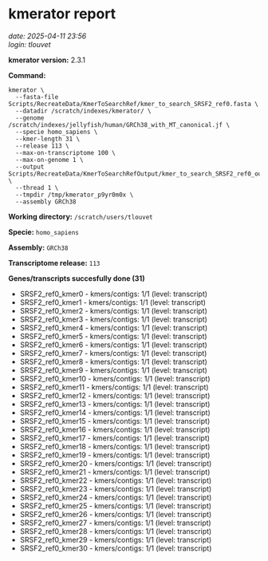 # kmerator report
*date: 2025-04-11 23:56*  
*login: tlouvet*

**kmerator version:** 2.3.1

**Command:**

```
kmerator \
  --fasta-file Scripts/RecreateData/KmerToSearchRef/kmer_to_search_SRSF2_ref0.fasta \
  --datadir /scratch/indexes/kmerator/ \
  --genome /scratch/indexes/jellyfish/human/GRCh38_with_MT_canonical.jf \
  --specie homo_sapiens \
  --kmer-length 31 \
  --release 113 \
  --max-on-transcriptome 100 \
  --max-on-genome 1 \
  --output Scripts/RecreateData/KmerToSearchRefOutput/kmer_to_search_SRSF2_ref0_output \
  --thread 1 \
  --tmpdir /tmp/kmerator_p9yr0m0x \
  --assembly GRCh38
```

**Working directory:** `/scratch/users/tlouvet`

**Specie:** `homo_sapiens`

**Assembly:** `GRCh38`

**Transcriptome release:** `113`

**Genes/transcripts succesfully done (31)**

- SRSF2_ref0_kmer0 - kmers/contigs: 1/1 (level: transcript)
- SRSF2_ref0_kmer1 - kmers/contigs: 1/1 (level: transcript)
- SRSF2_ref0_kmer2 - kmers/contigs: 1/1 (level: transcript)
- SRSF2_ref0_kmer3 - kmers/contigs: 1/1 (level: transcript)
- SRSF2_ref0_kmer4 - kmers/contigs: 1/1 (level: transcript)
- SRSF2_ref0_kmer5 - kmers/contigs: 1/1 (level: transcript)
- SRSF2_ref0_kmer6 - kmers/contigs: 1/1 (level: transcript)
- SRSF2_ref0_kmer7 - kmers/contigs: 1/1 (level: transcript)
- SRSF2_ref0_kmer8 - kmers/contigs: 1/1 (level: transcript)
- SRSF2_ref0_kmer9 - kmers/contigs: 1/1 (level: transcript)
- SRSF2_ref0_kmer10 - kmers/contigs: 1/1 (level: transcript)
- SRSF2_ref0_kmer11 - kmers/contigs: 1/1 (level: transcript)
- SRSF2_ref0_kmer12 - kmers/contigs: 1/1 (level: transcript)
- SRSF2_ref0_kmer13 - kmers/contigs: 1/1 (level: transcript)
- SRSF2_ref0_kmer14 - kmers/contigs: 1/1 (level: transcript)
- SRSF2_ref0_kmer15 - kmers/contigs: 1/1 (level: transcript)
- SRSF2_ref0_kmer16 - kmers/contigs: 1/1 (level: transcript)
- SRSF2_ref0_kmer17 - kmers/contigs: 1/1 (level: transcript)
- SRSF2_ref0_kmer18 - kmers/contigs: 1/1 (level: transcript)
- SRSF2_ref0_kmer19 - kmers/contigs: 1/1 (level: transcript)
- SRSF2_ref0_kmer20 - kmers/contigs: 1/1 (level: transcript)
- SRSF2_ref0_kmer21 - kmers/contigs: 1/1 (level: transcript)
- SRSF2_ref0_kmer22 - kmers/contigs: 1/1 (level: transcript)
- SRSF2_ref0_kmer23 - kmers/contigs: 1/1 (level: transcript)
- SRSF2_ref0_kmer24 - kmers/contigs: 1/1 (level: transcript)
- SRSF2_ref0_kmer25 - kmers/contigs: 1/1 (level: transcript)
- SRSF2_ref0_kmer26 - kmers/contigs: 1/1 (level: transcript)
- SRSF2_ref0_kmer27 - kmers/contigs: 1/1 (level: transcript)
- SRSF2_ref0_kmer28 - kmers/contigs: 1/1 (level: transcript)
- SRSF2_ref0_kmer29 - kmers/contigs: 1/1 (level: transcript)
- SRSF2_ref0_kmer30 - kmers/contigs: 1/1 (level: transcript)
